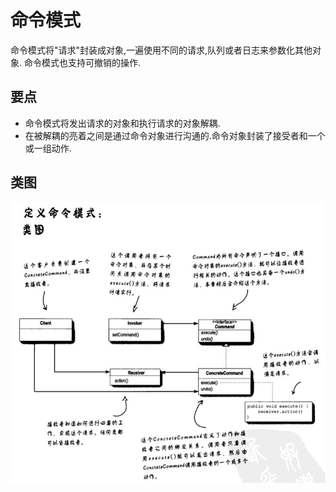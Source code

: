 # 命令模式
命令模式将"请求"封装成对象,一遍使用不同的请求,队列或者日志来参数化其他对象.
命令模式也支持可撤销的操作.

## 要点
 * 命令模式将发出请求的对象和执行请求的对象解耦.
 * 在被解耦的亮着之间是通过命令对象进行沟通的.命令对象封装了接受者和一个或一组动作.

## 类图
![Class Graph](/code/src/main/java/com/siyehua/chapter6/chapter6_001.jpg)



